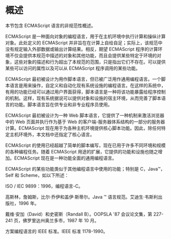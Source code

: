 # 概述

本节包含 ECMAScript 语言的非规范性概述。

ECMAScript 是一种面向对象的编程语言，用于在主机环境中执行计算和操纵计算对象。此处定义的 ECMAScript 并非旨在在计算上自给自足；实际上，该规范中没有规定输入外部数据或输出计算结果。相反，期望 ECMAScript 程序的计算环境不仅会提供本规范中描述的对象和其他功能，而且会提供某些特定于环境的对象，这些对象的描述和行为超出了本规范的范围，只是指出它们不存在。可以提供某些可以访问的属性以及可以从 ECMAScript 程序调用的某些功能。

ECMAScript 最初被设计为用作脚本语言，但已被广泛用作通用编程语言。一个脚本语言是用来操作，自定义和自动化现有系统设施的编程语言。在这样的系统中，有用的功能已经可以通过用户界面获得，脚本语言是一种将该功能暴露给程序控制的机制。这样，现有系统据说可以提供对象和设施的宿主环境，从而完善了脚本语言的功能。脚本语言旨在供专业和非专业程序员使用。

ECMAScript 最初被设计为一种 Web 脚本语言，它提供了一种机制来激活浏览器中的 Web 页面并执行作为基于 Web 的客户端-服务器体系结构的一部分的服务器计算。ECMAScript 现在用于为各种主机环境提供核心脚本功能。因此，除任何特定主机环境外，本文档中还指定了核心语言。

ECMAScript 的使用已经超越了简单的脚本编写，现在已用于许多不同环境和规模的各种编程任务。随着 ECMAScript 用途的扩展，它提供的功能和设施也随之增加。ECMAScript 现在是一种功能全面的通用编程语言。

ECMAScript 的某些功能类似于其他编程语言中使用的功能；特别是 C，Java™，Self 和 Scheme，如以下所述：

ISO / IEC 9899：1996，编程语言-C。

高斯林，詹姆斯，比尔·乔伊和盖伊·斯蒂尔。Java ™ 语言规范。艾迪生·韦斯利出版社，1996 年。

戴维·安加（David）和史密斯（Randall B）。OOPSLA '87 会议论文集，第 227-241 页，佛罗里达州奥兰多市，1987 年 10 月。

方案编程语言的 IEEE 标准。IEEE 标准 1178-1990。
